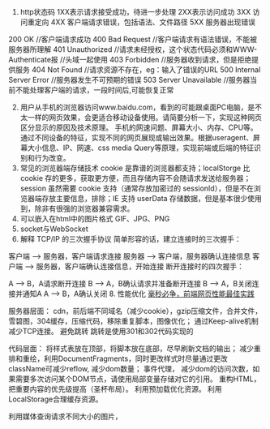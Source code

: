 1. http状态码
1XX表示请求接受成功，待进一步处理
2XX表示访问成功
3XX 访问重定向
4XX 客户端请求错误，包括语法、文件路径
5XX 服务器出现错误

200 OK  //客户端请求成功
400 Bad Request  //客户端请求有语法错误，不能被服务器所理解
401 Unauthorized //请求未经授权，这个状态代码必须和WWW-Authenticate报 //头域一起使用
403 Forbidden  //服务器收到请求，但是拒绝提供服务
404 Not Found  //请求资源不存在，eg：输入了错误的URL
500 Internal Server Error //服务器发生不可预期的错误
503 Server Unavailable  //服务器当前不能处理客户端的请求，一段时间后,可能恢复正常

2. 用户从手机的浏览器访问www.baidu.com，看到的可能跟桌面PC电脑，是不太一样的网页效果，会更适合移动设备使用。请简要分析一下，实现这种网页区分显示的原因及技术原理。
手机的网速问题、屏幕大小、内存、CPU等。通过不同设备的特征，实现不同的网页展现或输出效果。根据useragent、屏幕大小信息、IP、网速、css media Query等原理，实现前端或后端的特征识别和行为改变。
4. 常见的浏览器端存储技术
cookie 是靠谱的浏览器都支持；localStorge 比 cookie 存的更多，获取更方便，而且存储内容不会随请求发送给服务器；session 虽然需要 cookie 支持（通常存放加密过的 sessionId），但是不在浏览器端存放主要信息，排除；IE 支持 userData 存储数据，但是基本很少使用到，除非有很强的浏览器兼容需求。
5. 可以嵌入在html中的图片格式
GIF、JPG、PNG
6. socket与WebSocket
7. 解释 TCP/IP 的三次握手协议
简单形容的话，建立连接时的三次握手：

客户端 —> 服务器，客户端请求连接
服务器 —> 客户端，服务器确认连接信息
客户端 —> 服务器，客户端确认连接信息，开始连接
断开连接时的四次握手：

A —> B，A请求断开连接
B —> A，B确认请求并准备断开连接
B —> A，B关闭连接并通知A
A —> B，A确认关闭
8. 性能优化
[毫秒必争，前端网页性能最佳实践](http://www.cnblogs.com/developersupport/p/webpage-performance-best-practices.html#events)

服务器层面：
cdn，前后端不同域名（减少cookie），gzip压缩文件，合并文件，雪碧图，304缓存，压缩代码，移除重复脚本，图像优化；
通过Keep-alive机制减少TCP连接。
避免跳转 跳转是使用301和302代码实现的

代码层面：
将样式表放在顶部，将脚本放在底部，尽早刷新文档的输出；
减少重排和重绘，利用DocumentFragments，同时更改样式时尽量通过更改className可减少reflow,
减少dom数量；
事件代理，
减少dom的访问次数，如果需要多次访问某个DOM节点，请使用局部变量存储对它的引用。
重构HTML，把重要内容的优先级提高（圣杯布局）。
利用预加载优化资源。
利用LocalStorage合理缓存资源。

利用媒体查询请求不同大小的图片，
